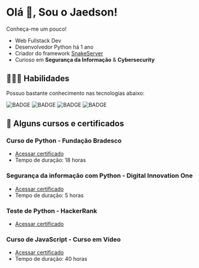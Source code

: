 # **Olá 👋, Sou o Jaedson!**

Conheça-me um pouco!

* Web Fullstack Dev
* Desenvolvedor Python há 1 ano
* Criador do framework [SnakeServer](https://github.com/jaedsonpys/SnakeServer)
* Curioso em **Segurança da Informação** & **Cybersecurity**

## **👨🏻‍💻 Habilidades**

Possuo bastante conhecimento nas tecnologias abaixo:

![BADGE](https://img.shields.io/badge/Python-000000?style=for-the-badge&logo=python&logoColor=white)
![BADGE](https://img.shields.io/badge/Flask-000000?style=for-the-badge&logo=flask&logoColor=white)
![BADGE](https://img.shields.io/badge/MySQL-00000F?style=for-the-badge&logo=mysql&logoColor=white)
![BADGE](https://img.shields.io/badge/HTML5-00000F?style=for-the-badge&logo=html5&logoColor=white)


## **📔 Alguns cursos e certificados**

### Curso de Python - Fundação Bradesco
* [Acessar certificado](https://drive.google.com/file/d/190xw_lq-XyfJoLXz6rsUG5pZD0FS5x09/view?usp=sharing)
* Tempo de duração: 18 horas

### Segurança da informação com Python - Digital Innovation One
* [Acessar certificado](https://drive.google.com/file/d/1_p6B5ZRu7YwQsHEJIuPL7950TObcEqhb/view?usp=sharing)
* Tempo de duração: 5 horas


### Teste de Python - HackerRank
* [Acessar certificado](https://drive.google.com/file/d/15kMaZcXPKQxHRw8YT-eYU2VNScZaGXQm/view?usp=sharing)


### Curso de JavaScript - Curso em Vídeo
* [Acessar certificado](https://drive.google.com/file/d/1ske_7xu4N4S12T596z_ATwzThUfjZde_/view?usp=sharing)
* Tempo de duração: 40 horas